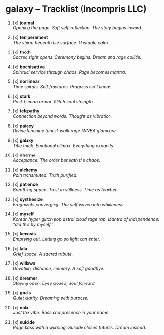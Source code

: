 # galaxy – Tracklist (Incompris LLC)

1. [x] **journal**  
   _Opening the page. Soft self-reflection. The story begins inward._

2. [x] **temperament**  
   _The storm beneath the surface. Unstable calm._

3. [x] **thoth**  
   _Sacred sight opens. Ceremony begins. Dream and rage collide._

4. [x] **bodhisattva**  
   _Spiritual service through chaos. Rage becomes mantra._

5. [x] **nonlinear**  
   _Time spirals. Self fractures. Progress isn’t linear._

6. [x] **stark**  
   _Post-human armor. Glitch soul strength._

7. [x] **telepathy**  
   _Connection beyond words. Thought as vibration._

8. [x] **paigey**  
   _Divine feminine tunnel-walk rage. WNBA glamcore._

9. [x] **galaxy**  
   _Title track. Emotional climax. Everything expands._

10. [x] **dharma**  
    _Acceptance. The order beneath the chaos._

11. [x] **alchemy**  
    _Pain transmuted. Truth purified._

12. [x] **patience**  
    _Breathing space. Trust in stillness. Time as teacher._

13. [x] **synthesize**  
    _Fragments converging. The self woven into wholeness._

14. [x] **myself**  
    _Korean hyper glitch pop astral cloud rage rap. Mantra of independence: “did this by myself.”_

15. [x] **kenosis**  
    _Emptying out. Letting go so light can enter._

16. [x] **lala**  
    _Grief space. A sacred tribute._

17. [x] **willows**  
    _Devotion, distance, memory. A soft goodbye._

18. [x] **dreamer**  
    _Staying open. Eyes closed, soul forward._

19. [x] **goals**  
    _Quiet clarity. Dreaming with purpose._

20. [x] **nala**  
    _Just the vibe. Bass and presence in your name._

21. [x] **suicide**  
    _Rage bass with a warning. Suicide closes futures. Dream instead._

